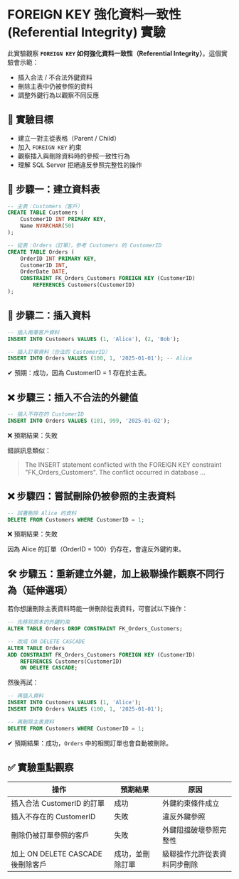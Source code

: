 # FOREIGN KEY 強化資料一致性(Referential Integrity) 實驗

此實驗觀察 **`FOREIGN KEY` 如何強化資料一致性（Referential Integrity）**。這個實驗會示範：

- 插入合法 / 不合法外鍵資料
- 刪除主表中仍被參照的資料
- 調整外鍵行為以觀察不同反應

## 🧪 實驗目標

- 建立一對主從表格（Parent / Child）
- 加入 `FOREIGN KEY` 約束
- 觀察插入與刪除資料時的參照一致性行為
- 理解 SQL Server 拒絕違反參照完整性的操作

## 🧱 步驟一：建立資料表

```sql
-- 主表：Customers（客戶）
CREATE TABLE Customers (
    CustomerID INT PRIMARY KEY,
    Name NVARCHAR(50)
);

-- 從表：Orders（訂單），參考 Customers 的 CustomerID
CREATE TABLE Orders (
    OrderID INT PRIMARY KEY,
    CustomerID INT,
    OrderDate DATE,
    CONSTRAINT FK_Orders_Customers FOREIGN KEY (CustomerID)
        REFERENCES Customers(CustomerID)
);
```

## 🔄 步驟二：插入資料

```sql
-- 插入兩筆客戶資料
INSERT INTO Customers VALUES (1, 'Alice'), (2, 'Bob');

-- 插入訂單資料（合法的 CustomerID）
INSERT INTO Orders VALUES (100, 1, '2025-01-01'); -- Alice
```

✔ 預期：成功，因為 CustomerID = 1 存在於主表。

## ❌ 步驟三：插入不合法的外鍵值

```sql
-- 插入不存在的 CustomerID
INSERT INTO Orders VALUES (101, 999, '2025-01-02');
```

❌ 預期結果：失敗

錯誤訊息類似：

> The INSERT statement conflicted with the FOREIGN KEY constraint "FK_Orders_Customers". The conflict occurred in database ...
> 

## ❌ 步驟四：嘗試刪除仍被參照的主表資料

```sql
-- 試著刪除 Alice 的資料
DELETE FROM Customers WHERE CustomerID = 1;
```

❌ 預期結果：失敗

因為 Alice 的訂單（OrderID = 100）仍存在，會違反外鍵約束。

## 🛠️ 步驟五：重新建立外鍵，加上級聯操作觀察不同行為（延伸選項）

若你想讓刪除主表資料時能一併刪除從表資料，可嘗試以下操作：

```sql
-- 先移除原本的外鍵約束
ALTER TABLE Orders DROP CONSTRAINT FK_Orders_Customers;

-- 改成 ON DELETE CASCADE
ALTER TABLE Orders
ADD CONSTRAINT FK_Orders_Customers FOREIGN KEY (CustomerID)
    REFERENCES Customers(CustomerID)
    ON DELETE CASCADE;
```

然後再試：

```sql
-- 再插入資料
INSERT INTO Customers VALUES (1, 'Alice');
INSERT INTO Orders VALUES (100, 1, '2025-01-01');

-- 再刪除主表資料
DELETE FROM Customers WHERE CustomerID = 1;
```

✔ 預期結果：成功，`Orders` 中的相關訂單也會自動被刪除。

## ✅ 實驗重點觀察

| 操作 | 預期結果 | 原因 |
| --- | --- | --- |
| 插入合法 CustomerID 的訂單 | 成功 | 外鍵約束條件成立 |
| 插入不存在的 CustomerID | 失敗 | 違反外鍵參照 |
| 刪除仍被訂單參照的客戶 | 失敗 | 外鍵阻擋破壞參照完整性 |
| 加上 ON DELETE CASCADE 後刪除客戶 | 成功，並刪除訂單 | 級聯操作允許從表資料同步刪除 |